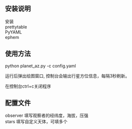 ## 安装说明
安装  
prettytable  
PyYAML  
ephem  

## 使用方法

python planet_az.py -c config.yaml

运行后弹出绘图窗口, 控制台会输出行星方位信息，每隔3秒刷新。

在控制台ctrl+c关闭程序

## 配置文件
observer 填写观察者的经纬度，海拔，压强  
stars 填写自定义天体，可填多个